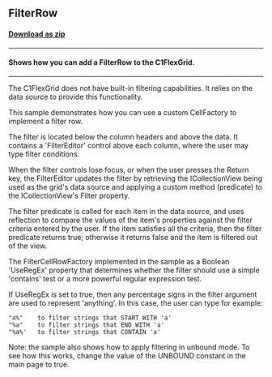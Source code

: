 ## FilterRow
#### [Download as zip](https://grapecity.github.io/DownGit/#/home?url=https://github.com/GrapeCity/ComponentOne-WPF-Samples/tree/master/NET_4.6.2/C1.WPF.FlexGrid/CS/FilterRow/FilterRow)
____
#### Shows how you can add a FilterRow to the C1FlexGrid.
____
The C1FlexGrid does not have built-in filtering capabilities. It relies on the 
data source to provide this functionality.

This sample demonstrates how you can use a custom CellFactory to implement a filter
row.

The filter is located below the column headers and above the data. It contains a
'FilterEditor' control above each column, where the user may type filter conditions.

When the filter controls lose focus, or when the user presses the Return key,
the FilterEditor updates the filter by retrieving the ICollectionView being used 
as the grid's data source and applying a custom method (predicate) to the 
ICollectionView's Filter property.

The filter predicate is called for each item in the data source, and uses reflection
to compare the values of the item's properties against the filter criteria entered 
by the user. If the item satisfies all the criteria, then the filter predicate returns 
true; otherwise it returns false and the item is filtered out of the view.

The FilterCellRowFactory implemented in the sample as a Boolean 'UseRegEx' property
that determines whether the filter should use a simple 'contains' test or a more
powerful regular expression test.

If UseRegEx is set to true, then any percentage signs in the filter argument are
used to represent 'anything'. In this case, the user can type for example:

	"a%"	to filter strings that START WITH 'a'
	"%a"	to filter strings that END WITH 'a'
	"%a%'	to filter strings that CONTAIN 'a'

Note: the sample also shows how to apply filtering in unbound mode. To see how this
works, change the value of the UNBOUND constant in the main page to true.

